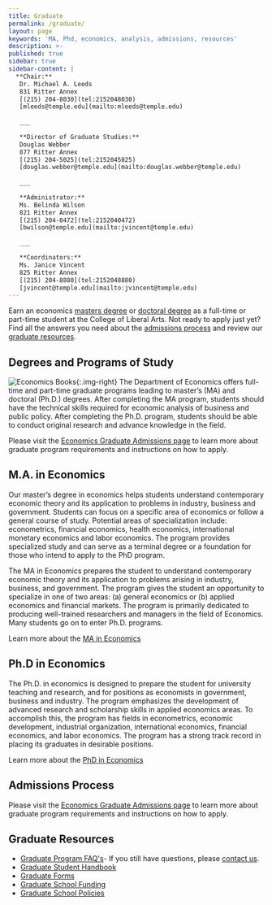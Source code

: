 ```yaml
---
title: Graduate
permalink: /graduate/
layout: page
keywords: 'MA, Phd, economics, analysis, admissions, resources'
description: >-
published: true
sidebar: true
sidebar-content: |
  **Chair:**  
   Dr. Michael A. Leeds  
   831 Ritter Annex  
   [(215) 204-8030](tel:2152048030)  
   [mleeds@temple.edu](mailto:mleeds@temple.edu)  
   
   ___
   
   **Director of Graduate Studies:**  
   Douglas Webber    
   877 Ritter Annex    
   [(215) 204-5025](tel:2152045025)    
   [douglas.webber@temple.edu](mailto:douglas.webber@temple.edu)    
   
   ___
   
   **Administrator:**  
   Ms. Belinda Wilson    
   821 Ritter Annex    
   [(215) 204-0472](tel:2152040472)    
   [bwilson@temple.edu](mailto:jvincent@temple.edu)    
   
   ___

   **Coordinators:**  
   Ms. Janice Vincent    
   825 Ritter Annex    
   [(215) 204-8880](tel:2152048880)    
   [jvincent@temple.edu](mailto:jvincent@temple.edu)
---
```

Earn an economics [masters degree](#ma-in-economics) or [doctoral degree](#phd-in-economics) as a full-time or part-time student at the College of Liberal Arts. Not ready to apply just yet? Find all the answers you need about the [admissions process](#admissions-process) and review our [graduate resources](#graduate-resources).

## Degrees and Programs of Study
![Economics Books]({{site.baseurl}}/media/economics-books.png){:.img-right}
The Department of Economics offers full-time and part-time graduate programs leading to master’s (MA) and doctoral (Ph.D.) degrees. After completing the MA program, students should have the technical skills required for economic analysis of business and public policy. After completing the Ph.D. program, students should be able to conduct original research and advance knowledge in the field.

Please visit the [Economics Graduate Admissions page](https://liberalarts.temple.edu/admissions/graduate/economics) to learn more about graduate program requirements and instructions on how to apply.

## M.A. in Economics
Our master’s degree in economics helps students understand contemporary economic theory and its application to problems in industry, business and government. Students can focus on a specific area of economics or follow a general course of study. Potential areas of specialization include: econometrics, financial economics, health economics, international monetary economics and labor economics. The program provides specialized study and can serve as a terminal degree or a foundation for those who intend to apply to the PhD program.

The MA in Economics prepares the student to understand contemporary economic theory and its application to problems arising in industry, business, and government. The program gives the student an opportunity to specialize in one of two areas: (a) general economics or (b) applied economics and financial markets. The program is primarily dedicated to producing well-trained researchers and managers in the field of Economics. Many students go on to enter Ph.D. programs. 

Learn more about the [MA in Economics](http://bulletin.temple.edu/graduate/scd/cla/economics-ma/)

## Ph.D in Economics
The Ph.D. in economics is designed to prepare the student for university teaching and research, and for positions as economists in government, business and industry. The program emphasizes the development of advanced research and scholarship skills in applied economics areas. To accomplish this, the program has fields in econometrics, economic development, industrial organization, international economics, financial economics, and labor economics. The program has a strong track record in placing its graduates in desirable positions.

Learn more about the [PhD in Economics](http://bulletin.temple.edu/graduate/scd/cla/economics-phd/)

## Admissions Process
Please visit the [Economics Graduate Admissions page](https://liberalarts.temple.edu/admissions/graduate/economics) to learn more about graduate program requirements and instructions on how to apply.

## Graduate Resources
- [Graduate Program FAQ's](https://liberalarts.temple.edu/sites/liberalarts/files/Economics%20Graduate%20Program%20FAQ.pdf)- If you still have questions, please [contact us](mailto:claecon@temple.edu).
- [Graduate Student Handbook](https://liberalarts.temple.edu/sites/liberalarts/files/Economics_MA_Handbook_0.pdf)
- [Graduate Forms](http://www.temple.edu/grad/forms/index.htm)
- [Graduate School Funding](http://www.temple.edu/grad/finances/index.htm) 
- [Graduate School Policies](http://www.temple.edu/grad/policies/index.htm) 
